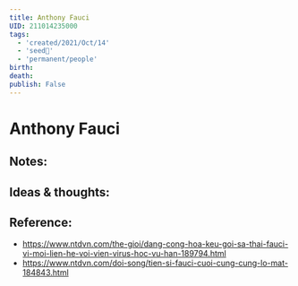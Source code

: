 ```yaml
---
title: Anthony Fauci
UID: 211014235000
tags:
  - 'created/2021/Oct/14'
  - 'seed🥜'
  - 'permanent/people'
birth: 
death: 
publish: False
---
```

# Anthony Fauci

## Notes:


## Ideas & thoughts:

## Reference:
- https://www.ntdvn.com/the-gioi/dang-cong-hoa-keu-goi-sa-thai-fauci-vi-moi-lien-he-voi-vien-virus-hoc-vu-han-189794.html
- https://www.ntdvn.com/doi-song/tien-si-fauci-cuoi-cung-cung-lo-mat-184843.html